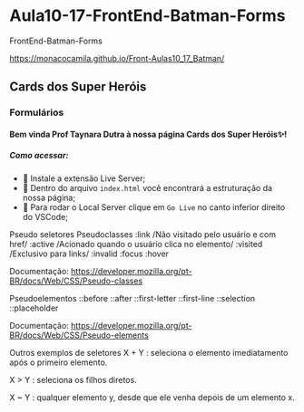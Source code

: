 # Aula10-17-FrontEnd-Batman-Forms
FrontEnd-Batman-Forms

https://monacocamila.github.io/Front-Aulas10_17_Batman/

## Cards dos Super Heróis
### Formulários

#### Bem vinda Prof Taynara Dutra à nossa página Cards dos Super Heróis✨! 

##### Como acessar:
 - 📌 Instale a extensão Live Server;
 - 📌 Dentro do arquivo `index.html` você encontrará a estruturação da nossa página;
 - 📌 Para rodar o Local Server clique em ``Go Live`` no canto inferior direito do VSCode;

Pseudo seletores
Pseudoclasses
:link /Não visitado pelo usuário e com href/ :active /Acionado quando o usuário clica no elemento/ :visited /Exclusivo para links/ :invalid :focus :hover

Documentação: https://developer.mozilla.org/pt-BR/docs/Web/CSS/Pseudo-classes

Pseudoelementos
::before ::after ::first-letter ::first-line ::selection ::placeholder

Documentação: https://developer.mozilla.org/pt-BR/docs/Web/CSS/Pseudo-elements

Outros exemplos de seletores
X + Y : seleciona o elemento imediatamento após o primeiro elemento.

X > Y : seleciona os filhos diretos.

X ~ Y : qualquer elemento y, desde que ele venha depois de um elemento x.
